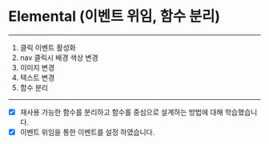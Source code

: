 # Elemental (이벤트 위임, 함수 분리)

---

1. 클릭 이벤트 활성화
2. nav 클릭시 배경 색상 변경
3. 이미지 변경
4. 텍스트 변경
5. 함수 분리

---

- [x] 재사용 가능한 함수를 분리하고 함수를 중심으로 설계하는 방법에 대해 학습했습니다.
- [x] 이벤트 위임을 통한 이벤트를 설정 하였습니다.
